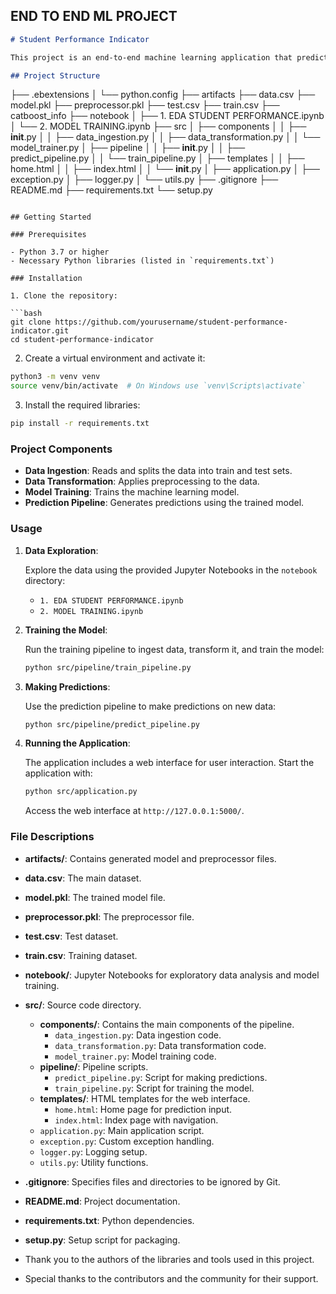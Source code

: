 ## END TO END ML PROJECT

```markdown
# Student Performance Indicator

This project is an end-to-end machine learning application that predicts student performance based on various parameters. The project includes data ingestion, transformation, model training, and prediction components.

## Project Structure

```
├── .ebextensions
│   └── python.config
├── artifacts
├── data.csv
├── model.pkl
├── preprocessor.pkl
├── test.csv
├── train.csv
├── catboost_info
├── notebook
│   ├── 1. EDA STUDENT PERFORMANCE.ipynb
│   └── 2. MODEL TRAINING.ipynb
├── src
│   ├── components
│   │   ├── __init__.py
│   │   ├── data_ingestion.py
│   │   ├── data_transformation.py
│   │   └── model_trainer.py
│   ├── pipeline
│   │   ├── __init__.py
│   │   ├── predict_pipeline.py
│   │   └── train_pipeline.py
│   ├── templates
│   │   ├── home.html
│   │   ├── index.html
│   │   └── __init__.py
│   ├── application.py
│   ├── exception.py
│   ├── logger.py
│   └── utils.py
├── .gitignore
├── README.md
├── requirements.txt
└── setup.py
```

## Getting Started

### Prerequisites

- Python 3.7 or higher
- Necessary Python libraries (listed in `requirements.txt`)

### Installation

1. Clone the repository:

```bash
git clone https://github.com/yourusername/student-performance-indicator.git
cd student-performance-indicator
```

2. Create a virtual environment and activate it:

```bash
python3 -m venv venv
source venv/bin/activate  # On Windows use `venv\Scripts\activate`
```

3. Install the required libraries:

```bash
pip install -r requirements.txt
```

### Project Components

- **Data Ingestion**: Reads and splits the data into train and test sets.
- **Data Transformation**: Applies preprocessing to the data.
- **Model Training**: Trains the machine learning model.
- **Prediction Pipeline**: Generates predictions using the trained model.

### Usage

1. **Data Exploration**:

   Explore the data using the provided Jupyter Notebooks in the `notebook` directory:
   
   - `1. EDA STUDENT PERFORMANCE.ipynb`
   - `2. MODEL TRAINING.ipynb`

2. **Training the Model**:

   Run the training pipeline to ingest data, transform it, and train the model:
   
   ```bash
   python src/pipeline/train_pipeline.py
   ```

3. **Making Predictions**:

   Use the prediction pipeline to make predictions on new data:
   
   ```bash
   python src/pipeline/predict_pipeline.py
   ```

4. **Running the Application**:

   The application includes a web interface for user interaction. Start the application with:
   
   ```bash
   python src/application.py
   ```

   Access the web interface at `http://127.0.0.1:5000/`.

### File Descriptions

- **artifacts/**: Contains generated model and preprocessor files.
- **data.csv**: The main dataset.
- **model.pkl**: The trained model file.
- **preprocessor.pkl**: The preprocessor file.
- **test.csv**: Test dataset.
- **train.csv**: Training dataset.
- **notebook/**: Jupyter Notebooks for exploratory data analysis and model training.
- **src/**: Source code directory.
  - **components/**: Contains the main components of the pipeline.
    - `data_ingestion.py`: Data ingestion code.
    - `data_transformation.py`: Data transformation code.
    - `model_trainer.py`: Model training code.
  - **pipeline/**: Pipeline scripts.
    - `predict_pipeline.py`: Script for making predictions.
    - `train_pipeline.py`: Script for training the model.
  - **templates/**: HTML templates for the web interface.
    - `home.html`: Home page for prediction input.
    - `index.html`: Index page with navigation.
  - `application.py`: Main application script.
  - `exception.py`: Custom exception handling.
  - `logger.py`: Logging setup.
  - `utils.py`: Utility functions.
- **.gitignore**: Specifies files and directories to be ignored by Git.
- **README.md**: Project documentation.
- **requirements.txt**: Python dependencies.
- **setup.py**: Setup script for packaging.

- Thank you to the authors of the libraries and tools used in this project.
- Special thanks to the contributors and the community for their support.

